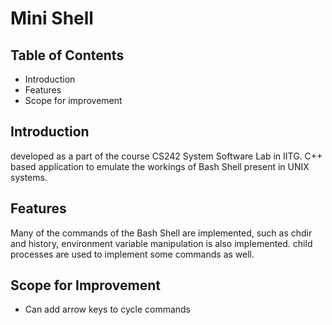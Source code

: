 # Mini Shell

## Table of Contents
- Introduction
- Features
- Scope for improvement

## Introduction

developed as a part of the course CS242 System Software Lab in IITG.
C++ based application to emulate the workings of Bash Shell present in UNIX systems.

## Features
Many of the commands of the Bash Shell are implemented, such as chdir and history, environment variable manipulation is also implemented.
child processes are used to implement some commands as well.

## Scope for Improvement
- Can add arrow keys to cycle commands
